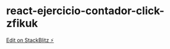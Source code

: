 # react-ejercicio-contador-click-zfikuk

[Edit on StackBlitz ⚡️](https://stackblitz.com/edit/react-ejercicio-contador-click-zfikuk)